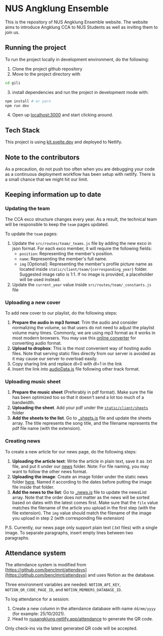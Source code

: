 # NUS Angklung Ensemble

This is the repository of NUS Angklung Ensemble website.
The website aims to introduce Angklung CCA to NUS Students as well as inviting them to join us.

## Running the project

To run the project locally in development environment, do the following:

1. Clone the project github repository
2. Move to the project directory with

```bash
cd gili
```

3. install dependencies and run the project in development mode with:

```bash
npm install # or yarn
npm run dev
```

4. Open up [localhost:3000](http://localhost:3000) and start clicking around.

## Tech Stack

This project is using [kit.svelte.dev](https://kit.svelte.dev) and deployed to Netlify.

## Note to the contributors

As a precaution, do not push too often when you are debugging your code as a continuous deployment workflow has been setup with netlify. There is a small chance that we might hit our limit.

## Keeping information up to date

### Updating the team

The CCA exco structure changes every year. As a result, the technical team will be responsible to keep the `team` pages updated.

To update the `team` pages:

1. Update the `src/routes/team/_teams.js` file by adding the new exco in json format. For each exco member, it will require the following fields:
    - `position`: Representing the member's position.
    - `name`: Representing the member's full name.
    - `img` [Optional]: Representing the member's profile picture name as located inside `static/client/team/{corresponding_year}` folder. Suggested image ratio is 1:1. If no image is provided, a placeholder will be used instead.
2. Update the `current_year` value inside `src/routes/team/_constants.js` file

### Uploading a new cover

To add new cover to our playlist, do the following steps:

1. **Prepare the audio in mp3 format**: Trim the audio and consider normalizing the volume, so that users do not need to adjust the playlist volume many times. Commonly, we are using mp3 format as it works in most modern browsers. You may use this [online converter](https://online-audio-converter.com/) for converting audio format.
2. **Upload to dropbox**: This is the most convenient way of hosting audio files. Note that serving static files directly from our server is avoided as it may cause our server to overload easily.
3. Copy sharing link and replace dl=0 with dl=1 in the link
4. Insert the link into [audioData.js](https://github.com/nus-angklung/gili/blob/dev/src/routes/our-music/audioData.js) file following other track format.

### Uploading music sheet

1. **Prepare the music sheet** (Preferably in pdf format). Make sure the file has been optimized too so that it doesn't send a lot too much of a bandwidth.
2. **Uploading the sheet**. Add your pdf under the [`static/client/sheets`](https://github.com/nus-angklung/gili/tree/dev/static/client/sheets) folder
3. **Add the sheets to the list**. Go to [\_sheets.js](https://github.com/nus-angklung/gili/blob/dev/src/routes/sheets/_sheets.js) file and update the sheets array. The title represents the song title, and the filename represents the pdf file name (with the extension).

### Creating news

To create a new article for our news page, do the following steps:

1. **Uploading the article text**: Write the article in plain text, save it as .txt file, and put it under our [news](https://github.com/nus-angklung/gili/tree/dev/news) folder. Note: For file naming, you may want to follow the other news format.
2. **Uploading the image**: Create an image folder under the static news folder [here](https://github.com/nus-angklung/gili/tree/dev/static/client/news). Named it according to the dates before putting the image file inside that folder.
3. **Add the news to the list**: Go to [\_news.js](https://github.com/nus-angklung/gili/blob/dev/src/routes/news/_news.js) file to update the newsList array. Note that the order does not matter as the news will be sorted based on dates with the latest comes first. Make sure that the `file` value matches the filename of the article you upload in the first step (with the file extension). The `img` value should match the filename of the image you upload in step 2 (with corresponding file extension)

P.S. Currently, our news page only support plain text (.txt files) with a single image. To separate paragraphs, insert empty lines between two paragraphs.

## Attendance system

The attendance system is modified from [https://github.com/benclmnt/attendsys](https://github.com/benclmnt/attendsys) and uses Notion as the database.

Three environment variables are needed: `NOTION_API_KEY`, `NOTION_QR_CODE_PAGE_ID`, and `NOTION_MEMBERS_DATABASE_ID`.

To log attendance for a session:

1. Create a new column in the attendance database with name `dd/mm/yyyy` (for example: 25/10/2021).
2. Head to [nusangklung.netlify.app/attendance](https://nusangklung.netlify.app/attendance) to generate the QR code.

Only check-ins via the latest generated QR code will be accepted.
